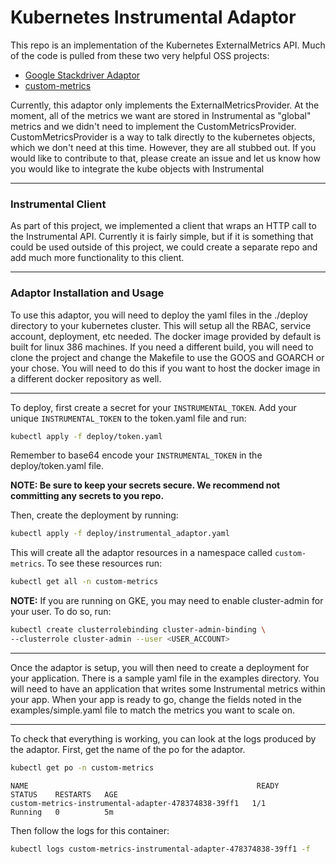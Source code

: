 # Kubernetes Instrumental Adaptor
This repo is an implementation of the Kubernetes ExternalMetrics API. Much of the code is pulled from these two very helpful OSS projects:

- [Google Stackdriver Adaptor](https://github.com/GoogleCloudPlatform/k8s-stackdriver/tree/master/custom-metrics-stackdriver-adapter)
- [custom-metrics](https://github.com/kubernetes-incubator/custom-metrics-apiserver)

Currently, this adaptor only implements the ExternalMetricsProvider. At the moment, all of the metrics we want are stored in Instrumental as "global" metrics and we didn't need to implement the CustomMetricsProvider. CustomMetricsProvider is a way to talk directly to the kubernetes objects, which we don't need at this time. However, they are all stubbed out. If you would like to contribute to that, please create an issue and let us know how you would like to integrate the kube objects with Instrumental

---
### Instrumental Client
As part of this project, we implemented a client that wraps an HTTP call to the Instrumental API. Currently it is fairly simple, but if it is something that could be used outside of this project, we could create a separate repo and add much more functionality to this client.

---
### Adaptor Installation and Usage
To use this adaptor, you will need to deploy the yaml files in the ./deploy directory to your kubernetes cluster.  This will setup all the RBAC, service account, deployment, etc needed. The docker image provided by default is built for linux 386 machines. If you need a different build, you will need to clone the project and change the Makefile to use the GOOS and GOARCH or your chose. You will need to do this if you want to host the docker image in a different docker repository as well.

---
To deploy, first create a secret for your `INSTRUMENTAL_TOKEN`. Add your unique `INSTRUMENTAL_TOKEN` to the token.yaml file and run:

```bash
kubectl apply -f deploy/token.yaml
```

Remember to base64 encode your `INSTRUMENTAL_TOKEN` in the deploy/token.yaml file.

**NOTE: Be sure to keep your secrets secure. We recommend not committing any secrets to you repo.**

Then, create the deployment by running:

```bash
kubectl apply -f deploy/instrumental_adaptor.yaml
```

This will create all the adaptor resources in a namespace called `custom-metrics`. To see these resources run:

```bash
kubectl get all -n custom-metrics
```

**NOTE:** If you are running on GKE, you may need to enable cluster-admin for your user. To do so, run:

```bash
kubectl create clusterrolebinding cluster-admin-binding \
--clusterrole cluster-admin --user <USER_ACCOUNT>
```

---
Once the adaptor is setup, you will then need to create a deployment for your application. There is a sample yaml file in the examples directory. You will need to have an application that writes some Instrumental metrics within your app. When your app is ready to go, change the fields noted in the examples/simple.yaml file to match the metrics you want to scale on.

---
To check that everything is working, you can look at the logs produced by the adaptor. First, get the name of the po for the adaptor.

```bash
kubectl get po -n custom-metrics
```

```output
NAME                                                   READY     STATUS    RESTARTS   AGE
custom-metrics-instrumental-adapter-478374838-39ff1   1/1       Running   0          5m
```

Then follow the logs for this container:

```bash
kubectl logs custom-metrics-instrumental-adapter-478374838-39ff1 -f
```
